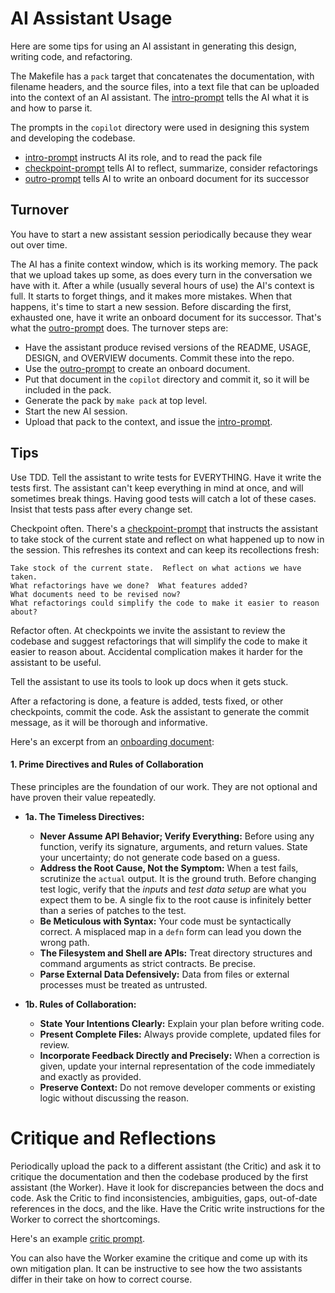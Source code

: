 # AI Assistant Usage

Here are some tips for using an AI assistant in generating this design, writing
code, and refactoring.

The Makefile has a `pack` target that concatenates the documentation, with filename headers,
and the source files, into a text file that can be uploaded into the context of an AI assistant.
The [intro-prompt](../copilot/intro-prompt.md) tells the AI what it is and how to parse it.

The prompts in the `copilot` directory were used in designing this system and developing the codebase.
   * [intro-prompt](../copilot/intro-prompt.md) instructs AI its role, and to read the pack file
   * [checkpoint-prompt](../copilot/checkpoint-prompt.md) tells AI to reflect, summarize, consider refactorings
   * [outro-prompt](../copilot/outro-prompt.md) tells AI to write an onboard document for its successor

## Turnover

You have to start a new assistant session periodically because they wear out over time.

The AI has a finite context window, which is its working memory.  The pack that we upload
takes up some, as does every turn in the conversation we have with it.
After a while (usually several hours of use) the AI's context is full.
It starts to forget things, and it makes more mistakes.  When that happens, it's time
to start a new session.  Before discarding the first, exhausted one, have it write
an onboard document for its successor. That's what the [outro-prompt](../copilot/outro-prompt.md) does.
The turnover steps are:

   * Have the assistant produce revised versions of the README, USAGE, DESIGN,
     and OVERVIEW documents. Commit these into the repo.
   * Use the [outro-prompt](../copilot/outro-prompt.md) to create an onboard document.
   * Put that document in the `copilot` directory and commit it, so it will be included in the pack.
   * Generate the pack by `make pack` at top level.
   * Start the new AI session.
   * Upload that pack to the context, and issue the [intro-prompt](../copilot/intro-prompt.md).

## Tips

Use TDD.  Tell the assistant to write tests for EVERYTHING.  Have it write the tests first.
The assistant can't keep everything in mind at once, and will sometimes
break things.  Having good tests will catch a lot of these cases.
Insist that tests pass after every change set.

Checkpoint often. There's a [checkpoint-prompt](../copilot/checkpoint-prompt.md)
that instructs the assistant to take stock of the current state and reflect on
what happened up to now in the session. This refreshes its context and can keep
its recollections fresh:
```
Take stock of the current state.  Reflect on what actions we have taken.
What refactorings have we done?  What features added?
What documents need to be revised now?
What refactorings could simplify the code to make it easier to reason about?
```

Refactor often. At checkpoints we invite the assistant to review the codebase and suggest
refactorings that will simplify the code to make it easier to reason about.
Accidental complication makes it harder for the assistant to be useful.

Tell the assistant to use its  tools to look up docs when it gets stuck.

After a refactoring is done, a feature is added, tests fixed, or other checkpoints,
commit the code.  Ask the assistant to generate the commit message, as it will
be thorough and informative.

Here's an excerpt from an [onboarding document](../copilot/archive/onboard-4.md):

#### 1. Prime Directives and Rules of Collaboration

These principles are the foundation of our work. They are not optional and have proven their value repeatedly.

*   **1a. The Timeless Directives:**
    *   **Never Assume API Behavior; Verify Everything:** Before using any function, verify its signature, arguments, and return values. State your uncertainty; do not generate code based on a guess.
    *   **Address the Root Cause, Not the Symptom:** When a test fails, scrutinize the `actual` output. It is the ground truth. Before changing test logic, verify that the *inputs* and *test data setup* are what you expect them to be. A single fix to the root cause is infinitely better than a series of patches to the test.
    *   **Be Meticulous with Syntax:** Your code must be syntactically correct. A misplaced map in a `defn` form can lead you down the wrong path.
    *   **The Filesystem and Shell are APIs:** Treat directory structures and command arguments as strict contracts. Be precise.
    *   **Parse External Data Defensively:** Data from files or external processes must be treated as untrusted.

*   **1b. Rules of Collaboration:**
    *   **State Your Intentions Clearly:** Explain your plan before writing code.
    *   **Present Complete Files:** Always provide complete, updated files for review.
    *   **Incorporate Feedback Directly and Precisely:** When a correction is given, update your internal representation of the code immediately and exactly as provided.
    *   **Preserve Context:** Do not remove developer comments or existing logic without discussing the reason.

# Critique and Reflections

Periodically upload the pack to a different assistant (the Critic) and ask it to
critique the documentation and then the codebase produced by the first assistant
(the Worker). Have it look for discrepancies between the docs and code.
Ask the Critic to find inconsistencies, ambiguities, gaps, out-of-date references
in the docs, and the like.  Have the Critic write instructions for the Worker to
correct the shortcomings.

Here's an example [critic prompt](../copilot/critic-prompt.md).

You can also have the Worker examine the critique and come up with its own mitigation plan.
It can be instructive to see how the two assistants differ in their take on how to correct course.


